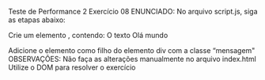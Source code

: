 Teste de Performance 2
Exercício 08
ENUNCIADO:
No arquivo script.js, siga as etapas abaixo:

Crie um elemento <span>, contendo:
O texto Olá mundo

Adicione o elemento <span> como filho do elemento div com a classe “mensagem"
OBSERVAÇÕES:
Não faça as alterações manualmente no arquivo index.html
Utilize o DOM para resolver o exercício

